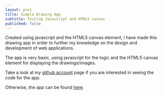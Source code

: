 ```yaml
---
layout: post
title: Simple Drawing App
subtitle: Testing Javascript and HTML5 canvas
published: false
---
```


Created using javascript and the HTML5 canvas element, I have made this drawing 
app in order to further my knowledge on the design and development of web applications.

The app is very basic, using javascript for the logic and the HTML5 canvas element for displaying the drawings/images.

Take a look at my <a href="https://patevs.github.io/drawing-app/">github account</a> page if you are interested in seeing the code for the app.

Otherwise, the app can be found <a href="https://patevs.github.io/drawing-app/">here</a>. 
